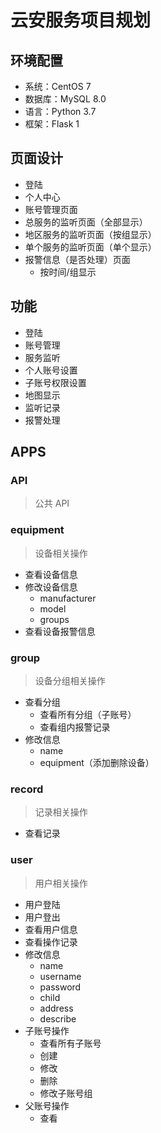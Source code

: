 # 云安服务项目规划

## 环境配置

- 系统：CentOS 7
- 数据库：MySQL 8.0
- 语言：Python 3.7
- 框架：Flask 1

## 页面设计

- 登陆
- 个人中心
- 账号管理页面
- 总服务的监听页面（全部显示）
- 地区服务的监听页面（按组显示）
- 单个服务的监听页面（单个显示）
- 报警信息（是否处理）页面
  - 按时间/组显示 

## 功能

- 登陆
- 账号管理
- 服务监听
- 个人账号设置
- 子账号权限设置
- 地图显示
- 监听记录
- 报警处理

## APPS

### API

> 公共 API

### equipment

> 设备相关操作

- 查看设备信息
- 修改设备信息
  - manufacturer
  - model
  - groups
- 查看设备报警信息

### group

> 设备分组相关操作

- 查看分组
  - 查看所有分组（子账号）
  - 查看组内报警记录
- 修改信息
  - name
  - equipment（添加删除设备）

### record

> 记录相关操作

- 查看记录

### user

> 用户相关操作

- 用户登陆
- 用户登出
- 查看用户信息
- 查看操作记录
- 修改信息
  - name
  - username
  - password
  - child
  - address
  - describe
- 子账号操作
  - 查看所有子账号
  - 创建
  - 修改
  - 删除
  - 修改子账号组
- 父账号操作
  - 查看
